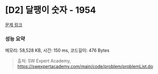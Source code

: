 # [D2] 달팽이 숫자 - 1954 

[문제 링크](https://swexpertacademy.com/main/code/problem/problemDetail.do?contestProbId=AV5PobmqAPoDFAUq) 

### 성능 요약

메모리: 58,528 KB, 시간: 150 ms, 코드길이: 476 Bytes



> 출처: SW Expert Academy, https://swexpertacademy.com/main/code/problem/problemList.do
